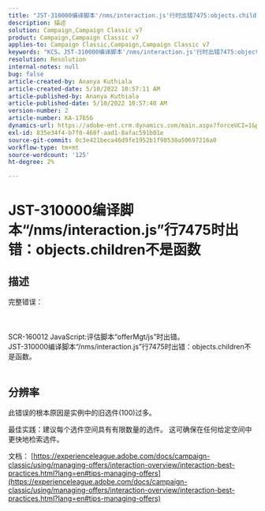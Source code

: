 ```yaml
---
title: "JST-310000编译脚本'/nms/interaction.js'行时出错7475:objects.children不是函数"
description: 描述
solution: Campaign,Campaign Classic v7
product: Campaign,Campaign Classic v7
applies-to: Campaign Classic,Campaign,Campaign Classic v7
keywords: "KCS，JST-310000编译脚本'/nms/interaction.js'行时出错7475:objects.children不是函数"
resolution: Resolution
internal-notes: null
bug: false
article-created-by: Ananya Kuthiala
article-created-date: 5/10/2022 10:57:11 AM
article-published-by: Ananya Kuthiala
article-published-date: 5/10/2022 10:57:40 AM
version-number: 2
article-number: KA-17656
dynamics-url: https://adobe-ent.crm.dynamics.com/main.aspx?forceUCI=1&pagetype=entityrecord&etn=knowledgearticle&id=d9e69ff0-4fd0-ec11-a7b5-0022480a8e40
exl-id: 835e34f4-b7f0-468f-aad1-8afac591b01e
source-git-commit: 0c3e421beca46d9fe1952b1f98538a50697216a0
workflow-type: tm+mt
source-wordcount: '125'
ht-degree: 2%

---
```


# JST-310000编译脚本“/nms/interaction.js”行7475时出错：objects.children不是函数

## 描述

完整错误：<br><br> <br><br>SCR-160012 JavaScript:评估脚本“offerMgt/js”时出错。
<br>JST-310000编译脚本“/nms/interaction.js”行7475时出错：objects.children不是函数。
<br> 

## 分辨率


此错误的根本原因是实例中的旧选件(100)过多。

最佳实践：建议每个选件空间具有有限数量的选件。 这可确保在任何给定空间中更快地检索选件。

文档： [https://experienceleague.adobe.com/docs/campaign-classic/using/managing-offers/interaction-overview/interaction-best-practices.html?lang=en#tips-managing-offers](https://experienceleague.adobe.com/docs/campaign-classic/using/managing-offers/interaction-overview/interaction-best-practices.html?lang=en#tips-managing-offers)
